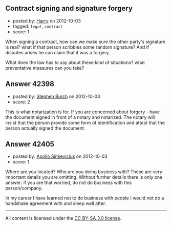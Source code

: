 ## Contract signing and signature forgery

- posted by: [Harry](https://stackexchange.com/users/-1/19978-harry) on 2012-10-03
- tagged: `legal`, `contract`
- score: 1

When signing a contract, how can we make sure the other party's signature is real? what if that person scribbles some random signature? And if disputes arises he can claim that it was a forgery.

What does the law has to say about these kind of situations? what preventative measures can you take?


## Answer 42398

- posted by: [Stephen Burch](https://stackexchange.com/users/-1/13763-stephen-burch) on 2012-10-03
- score: 2

This is what notarization is for. If you are concerned about forgery - have the document signed in front of a notary and notarized. The notary will insist that the person provide some form of identification and attest that the person actually signed the document.


## Answer 42405

- posted by: [Apollo Sinkevicius](https://stackexchange.com/users/-1/2119-apollo-sinkevicius) on 2012-10-03
- score: 1

Where are you located? Who are you doing business with? These are very important details you are omitting.
Without further details there is only one answer: if you are that worried, do not do business with this person/company.

In my career I have learned not to do business with people I would not do a handshake agreement with and sleep well after.



---

All content is licensed under the [CC BY-SA 3.0 license](https://creativecommons.org/licenses/by-sa/3.0/).
